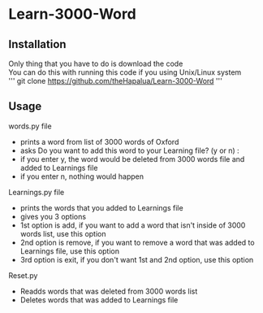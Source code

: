 # Learn-3000-Word
## Installation
Only thing that you have to do is download the code  
You can do this with running this code if you using Unix/Linux system   
'''
git clone https://github.com/theHapalua/Learn-3000-Word
'''
## Usage
words.py file
- prints a word from list of 3000 words of Oxford
- asks Do you want to add this word to your Learning file? (y or n) :
- if you enter y, the word would be deleted from 3000 words file and added to Learnings file
- if you enter n, nothing would happen   

Learnings.py file
- prints the words that you added to Learnings file
- gives you 3 options
- 1st option is add, if you want to add a word that isn't inside of 3000 words list, use this option
- 2nd option is remove, if you want to remove a word that was added to Learnings file, use this option
- 3rd option is exit, if you don't want 1st and 2nd option, use this option  

Reset.py
- Readds words that was deleted from 3000 words list
- Deletes words that was added to Learnings file

